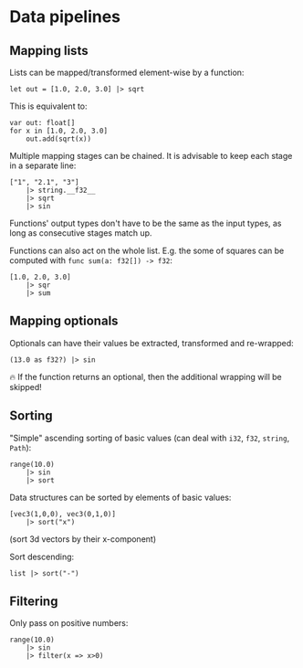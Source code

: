 # Data pipelines

## Mapping lists

Lists can be mapped/transformed element-wise by a function:
```kaba
let out = [1.0, 2.0, 3.0] |> sqrt
```

This is equivalent to:
```kaba
var out: float[]
for x in [1.0, 2.0, 3.0]
    out.add(sqrt(x))
````

Multiple mapping stages can be chained. It is advisable to keep each stage in a separate line:
```kaba
["1", "2.1", "3"]
    |> string.__f32__
    |> sqrt
    |> sin
```
Functions' output types don't have to be the same as the input types, as long as consecutive stages match up.

Functions can also act on the whole list. E.g. the some of squares can be computed with `func sum(a: f32[]) -> f32`:
```kaba
[1.0, 2.0, 3.0]
    |> sqr
    |> sum
```

## Mapping optionals

Optionals can have their values be extracted, transformed and re-wrapped:
```kaba
(13.0 as f32?) |> sin
```

🔥 If the function returns an optional, then the additional wrapping will be skipped!

## Sorting

"Simple" ascending sorting of basic values (can deal with `i32`, `f32`, `string`, `Path`):
```kaba
range(10.0)
    |> sin
    |> sort
```

Data structures can be sorted by elements of basic values:
```kaba
[vec3(1,0,0), vec3(0,1,0)]
    |> sort("x")
```
(sort 3d vectors by their x-component)

Sort descending:
```kaba
list |> sort("-")
```

## Filtering

Only pass on positive numbers:
```kaba
range(10.0)
    |> sin
    |> filter(x => x>0)
```

